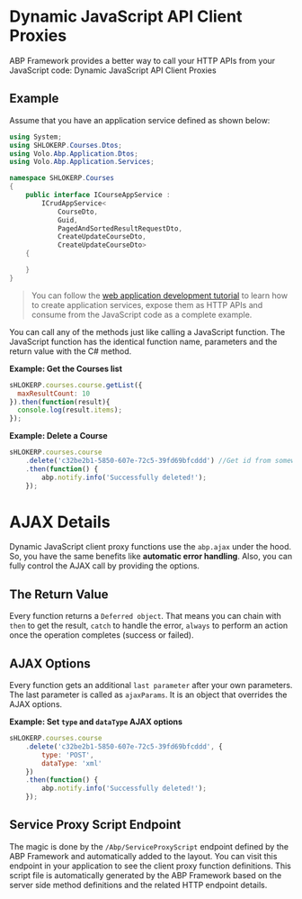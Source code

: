 # Dynamic JavaScript API Client Proxies
ABP Framework provides a better way to call your HTTP APIs from your JavaScript code: Dynamic JavaScript API Client Proxies

## Example
Assume that you have an application service defined as shown below:
```c#
using System;
using SHLOKERP.Courses.Dtos;
using Volo.Abp.Application.Dtos;
using Volo.Abp.Application.Services;

namespace SHLOKERP.Courses
{
    public interface ICourseAppService :
        ICrudAppService< 
            CourseDto, 
            Guid, 
            PagedAndSortedResultRequestDto,
            CreateUpdateCourseDto,
            CreateUpdateCourseDto>
    {

    }
}
```
>You can follow the [web application development tutorial](CRUDForSingleTable.md) to learn how to create application services, expose them as HTTP APIs and consume from the JavaScript code as a complete example.

You can call any of the methods just like calling a JavaScript function. The JavaScript function has the identical function name, parameters and the return value with the C# method.

**Example: Get the Courses list**
```Javascript
sHLOKERP.courses.course.getList({
  maxResultCount: 10
}).then(function(result){
  console.log(result.items);
});
```

**Example: Delete a Course**
```Javascript
sHLOKERP.courses.course
    .delete('c32be2b1-5850-607e-72c5-39fd69bfcddd') //Get id from somewhere!
    .then(function() {
        abp.notify.info('Successfully deleted!');
    });
```

# AJAX Details
Dynamic JavaScript client proxy functions use the `abp.ajax` under the hood. So, you have the same benefits like **automatic error handling**. Also, you can fully control the AJAX call by providing the options.

## The Return Value
Every function returns a `Deferred object`. That means you can chain with `then` to get the result, `catch` to handle the error, `always` to perform an action once the operation completes (success or failed).

## AJAX Options
Every function gets an additional `last parameter` after your own parameters. The last parameter is called as `ajaxParams`. It is an object that overrides the AJAX options.

**Example: Set `type` and `dataType` AJAX options**

```Javascript
sHLOKERP.courses.course
    .delete('c32be2b1-5850-607e-72c5-39fd69bfcddd', {
        type: 'POST',
        dataType: 'xml'
    })
    .then(function() {
        abp.notify.info('Successfully deleted!');
    });
```

## Service Proxy Script Endpoint
The magic is done by the `/Abp/ServiceProxyScript` endpoint defined by the ABP Framework and automatically added to the layout. You can visit this endpoint in your application to see the client proxy function definitions. This script file is automatically generated by the ABP Framework based on the server side method definitions and the related HTTP endpoint details.